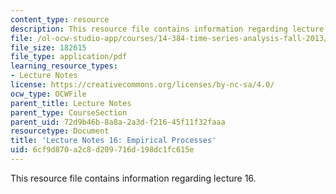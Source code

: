 ```yaml
---
content_type: resource
description: This resource file contains information regarding lecture 16.
file: /ol-ocw-studio-app/courses/14-384-time-series-analysis-fall-2013/6cf9d870a2c8d209716d198dc1fc615e_MIT14_384F13_lec16.pdf
file_size: 182615
file_type: application/pdf
learning_resource_types:
- Lecture Notes
license: https://creativecommons.org/licenses/by-nc-sa/4.0/
ocw_type: OCWFile
parent_title: Lecture Notes
parent_type: CourseSection
parent_uid: 72d9b46b-8a8a-2a3d-f216-45f11f32faaa
resourcetype: Document
title: 'Lecture Notes 16: Empirical Processes'
uid: 6cf9d870-a2c8-d209-716d-198dc1fc615e
---
```

This resource file contains information regarding lecture 16.